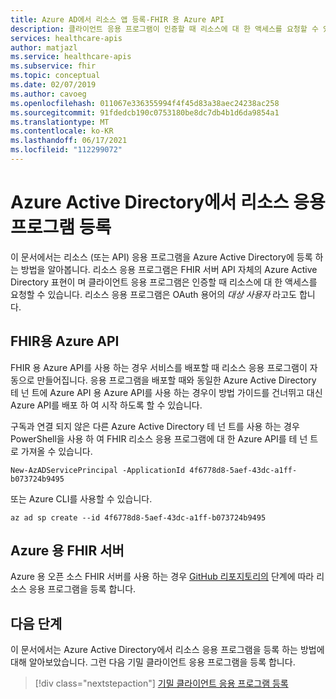 ```yaml
---
title: Azure AD에서 리소스 앱 등록-FHIR 용 Azure API
description: 클라이언트 응용 프로그램이 인증할 때 리소스에 대 한 액세스를 요청할 수 있도록 Azure Active Directory에 리소스 (또는 API) 앱을 등록 합니다.
services: healthcare-apis
author: matjazl
ms.service: healthcare-apis
ms.subservice: fhir
ms.topic: conceptual
ms.date: 02/07/2019
ms.author: cavoeg
ms.openlocfilehash: 011067e336355994f4f45d83a38aec24238ac258
ms.sourcegitcommit: 91fdedcb190c0753180be8dc7db4b1d6da9854a1
ms.translationtype: MT
ms.contentlocale: ko-KR
ms.lasthandoff: 06/17/2021
ms.locfileid: "112299072"
---
```

# <a name="register-a-resource-application-in-azure-active-directory"></a>Azure Active Directory에서 리소스 응용 프로그램 등록

이 문서에서는 리소스 (또는 API) 응용 프로그램을 Azure Active Directory에 등록 하는 방법을 알아봅니다. 리소스 응용 프로그램은 FHIR 서버 API 자체의 Azure Active Directory 표현이 며 클라이언트 응용 프로그램은 인증할 때 리소스에 대 한 액세스를 요청할 수 있습니다. 리소스 응용 프로그램은 OAuth 용어의 *대상 사용자* 라고도 합니다.

## <a name="azure-api-for-fhir"></a>FHIR용 Azure API

FHIR 용 Azure API를 사용 하는 경우 서비스를 배포할 때 리소스 응용 프로그램이 자동으로 만들어집니다. 응용 프로그램을 배포할 때와 동일한 Azure Active Directory 테 넌 트에 Azure API 용 Azure API를 사용 하는 경우이 방법 가이드를 건너뛰고 대신 Azure API를 배포 하 여 시작 하도록 할 수 있습니다.

구독과 연결 되지 않은 다른 Azure Active Directory 테 넌 트를 사용 하는 경우 PowerShell을 사용 하 여 FHIR 리소스 응용 프로그램에 대 한 Azure API를 테 넌 트로 가져올 수 있습니다.

```azurepowershell-interactive
New-AzADServicePrincipal -ApplicationId 4f6778d8-5aef-43dc-a1ff-b073724b9495
```

또는 Azure CLI를 사용할 수 있습니다.

```azurecli-interactive
az ad sp create --id 4f6778d8-5aef-43dc-a1ff-b073724b9495
```

## <a name="fhir-server-for-azure"></a>Azure 용 FHIR 서버

Azure 용 오픈 소스 FHIR 서버를 사용 하는 경우 [GitHub 리포지토리의](https://github.com/microsoft/fhir-server/blob/master/docs/Register-Resource-Application.md) 단계에 따라 리소스 응용 프로그램을 등록 합니다. 

## <a name="next-steps"></a>다음 단계

이 문서에서는 Azure Active Directory에서 리소스 응용 프로그램을 등록 하는 방법에 대해 알아보았습니다. 그런 다음 기밀 클라이언트 응용 프로그램을 등록 합니다.
 
>[!div class="nextstepaction"]
>[기밀 클라이언트 응용 프로그램 등록](register-confidential-azure-ad-client-app.md)